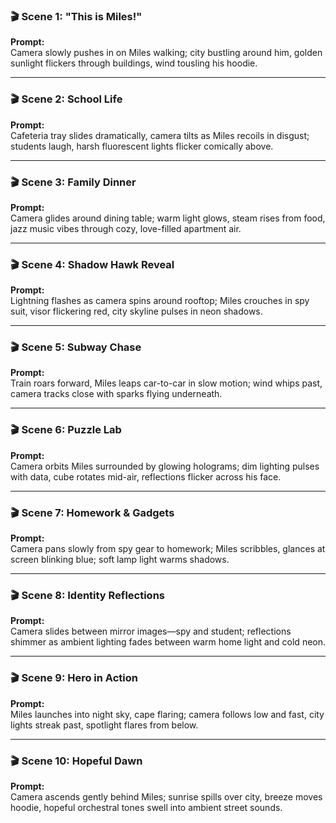 ### 🎬 **Scene 1: "This is Miles!"**

**Prompt:**  
Camera slowly pushes in on Miles walking; city bustling around him, golden sunlight flickers through buildings, wind tousling his hoodie.

---

### 🎬 **Scene 2: School Life**

**Prompt:**  
Cafeteria tray slides dramatically, camera tilts as Miles recoils in disgust; students laugh, harsh fluorescent lights flicker comically above.

---

### 🎬 **Scene 3: Family Dinner**

**Prompt:**  
Camera glides around dining table; warm light glows, steam rises from food, jazz music vibes through cozy, love-filled apartment air.

---

### 🎬 **Scene 4: Shadow Hawk Reveal**

**Prompt:**  
Lightning flashes as camera spins around rooftop; Miles crouches in spy suit, visor flickering red, city skyline pulses in neon shadows.

---

### 🎬 **Scene 5: Subway Chase**

**Prompt:**  
Train roars forward, Miles leaps car-to-car in slow motion; wind whips past, camera tracks close with sparks flying underneath.

---

### 🎬 **Scene 6: Puzzle Lab**

**Prompt:**  
Camera orbits Miles surrounded by glowing holograms; dim lighting pulses with data, cube rotates mid-air, reflections flicker across his face.

---

### 🎬 **Scene 7: Homework & Gadgets**

**Prompt:**  
Camera pans slowly from spy gear to homework; Miles scribbles, glances at screen blinking blue; soft lamp light warms shadows.

---

### 🎬 **Scene 8: Identity Reflections**

**Prompt:**  
Camera slides between mirror images—spy and student; reflections shimmer as ambient lighting fades between warm home light and cold neon.

---

### 🎬 **Scene 9: Hero in Action**

**Prompt:**  
Miles launches into night sky, cape flaring; camera follows low and fast, city lights streak past, spotlight flares from below.

---

### 🎬 **Scene 10: Hopeful Dawn**

**Prompt:**  
Camera ascends gently behind Miles; sunrise spills over city, breeze moves hoodie, hopeful orchestral tones swell into ambient street sounds.